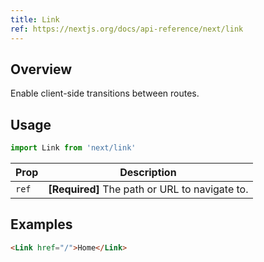 ```yaml
---
title: Link
ref: https://nextjs.org/docs/api-reference/next/link
---
```


## Overview

Enable client-side transitions between routes.

## Usage

```javascript
import Link from 'next/link'
```

| Prop | Description |
| --- | --- |
| `ref` | **[Required]** The path or URL to navigate to. |

## Examples

```html
<Link href="/">Home</Link>
```
